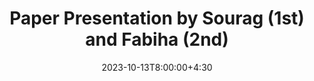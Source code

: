 ---
type: lecture
date: 2023-10-13T8:00:00+4:30
title: Paper Presentation by Sourag (1st) and Fabiha (2nd)
tldr: "Paper Presentations."
thumbnail: /static_files/presentations/symex.png
links:
    - url: https://arxiv.org/pdf/2204.03214.pdf
      name: Paper_Sourag
    - url: https://arxiv.org/abs/2307.15008
      name: Paper_Fabiha
---